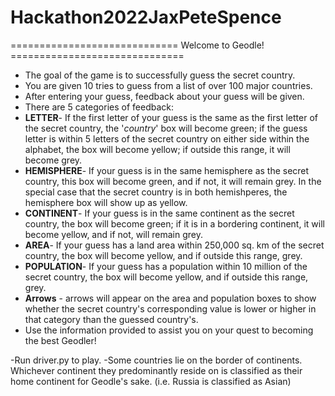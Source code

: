 # Hackathon2022JaxPeteSpence
============================= Welcome to Geodle! ==============================

- The goal of the game is to successfully guess the secret country.
- You are given 10 tries to guess from a list of over 100 major countries.
- After entering your guess, feedback about your guess will be given.
- There are 5 categories of feedback: 
- **LETTER**- If the first letter of your guess is the same as the first letter of the secret country, the '_country_' box will become green; if the guess letter is within 5 letters of the secret country on either side within the alphabet, the box will become yellow; if outside this range, it will become grey.
- **HEMISPHERE**- If your guess is in the same hemisphere as the secret country, this box will become green, and if not, it will remain grey. In the special case that the secret country is in both hemishperes, the hemisphere box will show up as yellow. 
- **CONTINENT**- If your guess is in the same continent as the secret country, the box will become green; if it is in a bordering continent, it will become yellow, and if not, will remain grey.
- **AREA**- If your guess has a land area within 250,000 sq. km of the secret country, the box will become yellow, and if outside this range, grey.
- **POPULATION**- If your guess has a population within 10 million of the secret country, the box will become yellow, and if outside this range, grey.
-   **Arrows** - arrows will appear on the area and population boxes to show whether the secret country's corresponding value is lower or higher in that category than the guessed country's.
- Use the information provided to assist you on your quest to becoming the best Geodler!


-Run driver.py to play.
-Some countries lie on the border of continents. Whichever continent they predominantly reside on is classified as their home continent for Geodle's sake. (i.e. Russia is classified as Asian)
